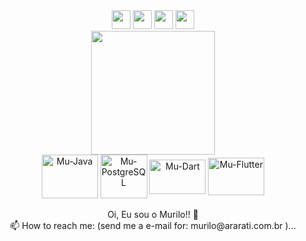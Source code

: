<div class="ui-g ui-fluid"> 
   <div align="center">
      <a href = "mailto:murilotischer@gmail.com">
         <img  height="30em" src="https://img.shields.io/badge/-Gmail-%23333?style=for-the-badge&logo=gmail&logoColor=white" target="_blank" ></a> 
     <a href="https://www.linkedin.com/in/murilo-tadeu-d-tischer" target="_blank">
         <img height="30em" src="https://img.shields.io/badge/-LinkedIn-%230077B5?style=for-the-badge&logo=linkedin&logoColor=white" target="_blank" ></a> 
     <a href="https://youtube.com/@murilotischer" target="_blank">
         <img height="30em" src="https://img.shields.io/badge/YouTube-FF0000?style=for-the-badge&logo=youtube&logoColor=white" target="_blank"></a>
      <a href="https://www.instagram.com/murilotischer" target="_blank">
         <img height="30em" src="https://img.shields.io/badge/-Instagram-%23E4405F?style=for-the-badge&logo=instagram&logoColor=white" target="_blank"></a> 
   </div>
  
<div align="center">
   <a href="https://github.com/MuriloTischer">
   <img height="198em" src="https://github-readme-stats.vercel.app/api/?username=MuriloTischer&show_icons=true&theme=black&include_all_commits=true&count_private=true">
   
     
   </a>
            
</div> 
  <div align="center">
     <img align="center" alt="Mu-Java" height="70" width="90" 
         src="https://cdn.jsdelivr.net/gh/devicons/devicon/icons/java/java-original-wordmark.svg"> 
            <img align="center" alt="Mu-PostgreSQL" height="70" width="75" 
         src="https://cdn.jsdelivr.net/gh/devicons/devicon/icons/postgresql/postgresql-original-wordmark.svg">
      <img align="center" alt="Mu-Dart" height="55" width="90" 
         src="https://cdn.jsdelivr.net/gh/devicons/devicon/icons/dart/dart-original.svg" />
      <img align="center" alt="Mu-Flutter" height="60" width="90" 
         src="https://cdn.jsdelivr.net/gh/devicons/devicon/icons/flutter/flutter-original.svg" />       
   </div>
  <div align="center">
    <br>
    Oi, Eu sou o Murilo!! 👋 </br>
    📫 How to reach me: (send me a e-mail for: murilo@ararati.com.br )...
  </div>
  </div>

<!--
**MuriloTischer** 
----
 <img align="center" alt="Mu-Flutter" height="75" width="100" 
src="https://cdn.jsdelivr.net/gh/devicons/devicon/icons/flutter/flutter-original.svg" />
       <img align="center" alt="Mu-Dart" height="75" width="100" 
src="https://cdn.jsdelivr.net/gh/devicons/devicon/icons/dart/dart-original.svg" />
----


<div align="left">
  <a href="https://github.com/MuriloTischer">
  <img height="140em" src="https://github-readme-stats.vercel.app/api?username=MuriloTischer&show_icons=true&theme=dark&include_all_commits=true&count_private=true"/>
  <img height="140em" src="https://github-readme-stats.vercel.app/api/top-langs/?username=MuriloTischer&layout=compact&langs_count=7&theme=dark"/>
</div>
    
<img height="140em" src="https://github-readme-stats.vercel.app/api/top-langs/?username=MuriloTischer&layout=compact&langs_count=7&theme=dark">

##### - 🔭 I’m currently working on ARARA TI TECNOLOGIA DA INFORMAÇÃO...
##### - 🌱 I’m currently learning the language java and other things...
##### - 💬 Ask me about anything that you want...

##

- 🔭 I’m currently working on ...
- 🌱 I’m currently learning ...
- 👯 I’m looking to collaborate on ...
- 🤔 I’m looking for help with ...
- 💬 Ask me about ...
- 📫 How to reach me: ...
- 😄 Pronouns: ...
- ⚡ Fun fact: ...

-->



